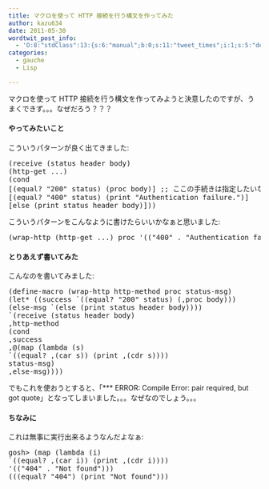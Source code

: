 ```yaml
---
title: マクロを使って HTTP 接続を行う構文を作ってみた
author: kazu634
date: 2011-05-30
wordtwit_post_info:
  - 'O:8:"stdClass":13:{s:6:"manual";b:0;s:11:"tweet_times";i:1;s:5:"delay";i:0;s:7:"enabled";i:1;s:10:"separation";s:2:"60";s:7:"version";s:3:"3.7";s:14:"tweet_template";b:0;s:6:"status";i:2;s:6:"result";a:0:{}s:13:"tweet_counter";i:2;s:13:"tweet_log_ids";a:1:{i:0;i:5431;}s:9:"hash_tags";a:0:{}s:8:"accounts";a:1:{i:0;s:7:"kazu634";}}'
categories:
  - gauche
  - Lisp

---
```

<div class="section">
<p>
    マクロを使って HTTP 接続を行う構文を作ってみようと決意したのですが、うまくできず。。。なぜだろう？？？
</p>
  
<h4>
    やってみたいこと
</h4>
  
<p>
    こういうパターンが良く出てきました:
</p>
  
<pre class="syntax-highlight">
<span class="synSpecial">(</span>receive <span class="synSpecial">(</span>status header body<span class="synSpecial">)</span>
<span class="synSpecial">(</span>http-get ...<span class="synSpecial">)</span>
<span class="synSpecial">(</span><span class="synStatement">cond</span>
[<span class="synSpecial">(</span><span class="synStatement">equal</span>? <span class="synConstant">&#34;200&#34;</span> status<span class="synSpecial">)</span> <span class="synSpecial">(</span>proc body<span class="synSpecial">)</span>] <span class="synComment">;; ここの手続きは指定したいなぁ</span>
[<span class="synSpecial">(</span><span class="synStatement">equal</span>? <span class="synConstant">&#34;400&#34;</span> status<span class="synSpecial">)</span> <span class="synSpecial">(</span><span class="synStatement">print</span> <span class="synConstant">&#34;Authentication failure.&#34;</span><span class="synSpecial">)</span>]
[else <span class="synSpecial">(</span><span class="synStatement">print</span> status header body<span class="synSpecial">)</span>]<span class="synSpecial">))</span>
</pre>
  
<p>
    こういうパターンをこんなように書けたらいいかなぁと思いました:
</p>
  
<pre class="syntax-highlight">
<span class="synSpecial">(</span>wrap-http <span class="synSpecial">(</span>http-get ...<span class="synSpecial">)</span> proc <span class="synSpecial">'((</span><span class="synConstant">&#34;400&#34;</span> . <span class="synConstant">&#34;Authentication failure.&#34;</span><span class="synSpecial">)))</span>
</pre>
  
<h4>
    とりあえず書いてみた
</h4>
  
<p>
    こんなのを書いてみました:
</p>
  
<pre class="syntax-highlight">
<span class="synSpecial">(</span>define-macro <span class="synSpecial">(</span>wrap-http http-method proc status-msg<span class="synSpecial">)</span>
<span class="synSpecial">(</span><span class="synStatement">let*</span> <span class="synSpecial">((</span>success <span class="synPreProc">`(</span><span class="synSpecial">(</span><span class="synStatement">equal</span>? <span class="synConstant">&#34;200&#34;</span> status<span class="synSpecial">)</span> <span class="synSpecial">(</span>,proc body<span class="synSpecial">)</span><span class="synPreProc">)</span><span class="synSpecial">)</span>
<span class="synSpecial">(</span>else-msg <span class="synPreProc">`(</span>else <span class="synSpecial">(</span><span class="synStatement">print</span> status header body<span class="synSpecial">)</span><span class="synPreProc">)</span><span class="synSpecial">))</span>
<span class="synPreProc">`(</span>receive <span class="synSpecial">(</span>status header body<span class="synSpecial">)</span>
,http-method
<span class="synSpecial">(</span><span class="synStatement">cond</span>
,success
,@<span class="synSpecial">(</span><span class="synStatement">map</span> <span class="synSpecial">(</span><span class="synStatement">lambda</span> <span class="synSpecial">(</span>s<span class="synSpecial">)</span>
<span class="synPreProc">`(</span><span class="synSpecial">(</span><span class="synStatement">equal</span>? ,<span class="synSpecial">(</span><span class="synStatement">car</span> s<span class="synSpecial">))</span> <span class="synSpecial">(</span><span class="synStatement">print</span> ,<span class="synSpecial">(</span><span class="synStatement">cdr</span> s<span class="synSpecial">))</span><span class="synPreProc">)</span><span class="synSpecial">)</span>
status-msg<span class="synSpecial">)</span>
,else-msg<span class="synSpecial">)</span><span class="synPreProc">)</span><span class="synSpecial">))</span>
</pre>
  
<p>
    でもこれを使おうとすると、「*** ERROR: Compile Error: pair required, but got quote」となってしまいました。。。なぜなのでしょう。。。
</p>
  
<h4>
    ちなみに
</h4>
  
<p>
    これは無事に実行出来るようなんだよなぁ:
</p>
  
<pre class="syntax-highlight">
gosh&#62; <span class="synSpecial">(</span><span class="synStatement">map</span> <span class="synSpecial">(</span><span class="synStatement">lambda</span> <span class="synSpecial">(</span>i<span class="synSpecial">)</span>
<span class="synPreProc">`(</span><span class="synSpecial">(</span><span class="synStatement">equal</span>? ,<span class="synSpecial">(</span><span class="synStatement">car</span> i<span class="synSpecial">))</span> <span class="synSpecial">(</span><span class="synStatement">print</span> ,<span class="synSpecial">(</span><span class="synStatement">cdr</span> i<span class="synSpecial">))</span><span class="synPreProc">)</span><span class="synSpecial">)</span>
<span class="synSpecial">'((</span><span class="synConstant">&#34;404&#34;</span> . <span class="synConstant">&#34;Not found&#34;</span><span class="synSpecial">)))</span>
<span class="synSpecial">(((</span><span class="synStatement">equal</span>? <span class="synConstant">&#34;404&#34;</span><span class="synSpecial">)</span> <span class="synSpecial">(</span><span class="synStatement">print</span> <span class="synConstant">&#34;Not found&#34;</span><span class="synSpecial">)))</span>
</pre>
</div>
